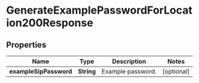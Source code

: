 

# GenerateExamplePasswordForLocation200Response


## Properties

| Name | Type | Description | Notes |
|------------ | ------------- | ------------- | -------------|
|**exampleSipPassword** | **String** | Example password. |  [optional] |



